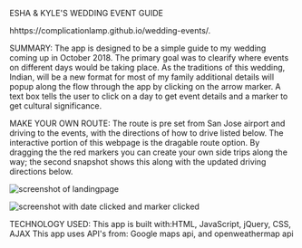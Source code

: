 ESHA & KYLE'S WEDDING EVENT GUIDE

hhttps://complicationlamp.github.io/wedding-events/.


SUMMARY:
The app is designed to be a simple guide to my wedding coming up in October 2018. The primary goal was to clearify where events on different days would be taking place. As the traditions of this wedding, Indian, will be a new format for most of my family additional details will popup along the flow through the app by clicking on the arrow marker. A text box tells the user to click on a day to get event details and a marker to get cultural significance. 

MAKE YOUR OWN ROUTE: The route is pre set from San Jose airport and driving to the events, with the directions of how to drive listed below. The interactive portion of this webpage is the dragable route option. By dragging the the red markers you can create your own side trips along the way; the second snapshot shows this along with the updated driving directions below.

![screenshot of landingpage](https://github.com/complicationlamp/mapsApiForWedding/blob/master/Screenshot-2018-4-1%20Esha%20Kyle.png)

![screenshot with date clicked and marker clicked](https://github.com/complicationlamp/mapsApiForWedding/blob/master/Screenshot-2018-4-1%20Esha%20Kyle(1).png)

TECHNOLOGY USED:
This app is built with:HTML, JavaScript, jQuery, CSS, AJAX
This app uses API's from: Google maps api, and openweathermap api
